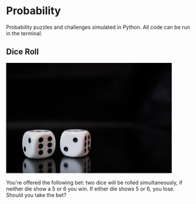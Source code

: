 


# Probability
Probability puzzles and challenges simulated in Python. All code can be run in the terminal.


## Dice Roll

[<img alt="alt_text" width="450px" src="https://raw.githubusercontent.com/samueldtodd/probability/main/readme_images/pexels-adam-fejes-4668244.jpeg" />]()


You're offered the following bet: two dice will be rolled simultaneously, if neither die show a 5 or 6 you win. If either die shows 5 or 6, you lose. Should you take the bet?
